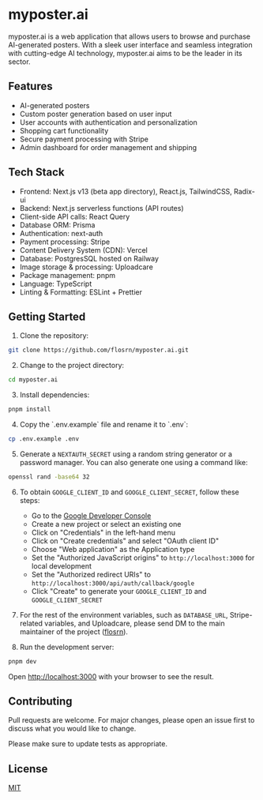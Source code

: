 # myposter.ai

myposter.ai is a web application that allows users to browse and purchase
AI-generated posters. With a sleek user interface and seamless integration with
cutting-edge AI technology, myposter.ai aims to be the leader in its sector.

## Features

- AI-generated posters
- Custom poster generation based on user input
- User accounts with authentication and personalization
- Shopping cart functionality
- Secure payment processing with Stripe
- Admin dashboard for order management and shipping

## Tech Stack

- Frontend: Next.js v13 (beta app directory), React.js, TailwindCSS, Radix-ui
- Backend: Next.js serverless functions (API routes)
- Client-side API calls: React Query
- Database ORM: Prisma
- Authentication: next-auth
- Payment processing: Stripe
- Content Delivery System (CDN): Vercel
- Database: PostgresSQL hosted on Railway
- Image storage & processing: Uploadcare
- Package management: pnpm
- Language: TypeScript
- Linting & Formatting: ESLint + Prettier

## Getting Started

1. Clone the repository:

```bash
git clone https://github.com/flosrn/myposter.ai.git
```

2. Change to the project directory:
    
```bash
cd myposter.ai
```

3. Install dependencies:

```bash
pnpm install
```

4. Copy the \`.env.example\` file and rename it to \`.env\`:

```bash
cp .env.example .env
```

5. Generate a `NEXTAUTH_SECRET` using a random string generator or a password
   manager. You can also generate one using a command like:

```bash
openssl rand -base64 32
```

6. To obtain `GOOGLE_CLIENT_ID` and `GOOGLE_CLIENT_SECRET`, follow these steps:

    - Go to
      the [Google Developer Console](https://console.developers.google.com/)
    - Create a new project or select an existing one
    - Click on "Credentials" in the left-hand menu
    - Click on "Create credentials" and select "OAuth client ID"
    - Choose "Web application" as the Application type
    - Set the "Authorized JavaScript origins" to `http://localhost:3000` for
      local development
    - Set the "Authorized redirect URIs"
      to `http://localhost:3000/api/auth/callback/google`
    - Click "Create" to generate your `GOOGLE_CLIENT_ID`
      and `GOOGLE_CLIENT_SECRET`


7. For the rest of the environment variables, such as `DATABASE_URL`,
   Stripe-related variables, and Uploadcare, please send DM to the main maintainer
   of the project ([flosrn](https://github.com/flosrn)).


8. Run the development server:

```bash
pnpm dev
```

Open [http://localhost:3000](http://localhost:3000) with your browser to see the
result.

## Contributing

Pull requests are welcome. For major changes, please open an issue first to
discuss what you would like to change.

Please make sure to update tests as appropriate.

## License

[MIT](https://choosealicense.com/licenses/mit/)
